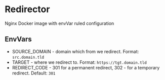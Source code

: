 # Redirector
Nginx Docker image with envVar ruled configuration

## EnvVars
* SOURCE_DOMAIN - domain which from we redirect. Format: `src.domain.tld`
* TARGET - where we redirect to. Format: `https://tgt.domain.tld`
* REDIRECT_CODE - 301 for a permanent redirect, 302 - for a temporary redirect. Default: `301`
